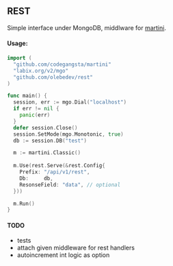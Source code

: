 ## REST 
Simple interface under MongoDB, middlware for [martini](https://github.com/codegangsta/martini).

#### Usage:

```go
import (
  "github.com/codegangsta/martini"
  "labix.org/v2/mgo"
  "github.com/olebedev/rest"
)

func main() {
  session, err := mgo.Dial("localhost")
  if err != nil {
    panic(err)
  }
  defer session.Close()
  session.SetMode(mgo.Monotonic, true)
  db := session.DB("test")

  m := martini.Classic()
  
  m.Use(rest.Serve(&rest.Config{
    Prefix: "/api/v1/rest",
    Db:     db, 
    ResonseField: "data", // optional
  }))

  m.Run()
}
```

#### TODO
- tests
- attach given middleware for rest handlers
- autoincrement int logic as option
